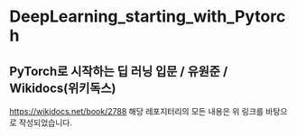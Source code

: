 # DeepLearning_starting_with_Pytorch
## PyTorch로 시작하는 딥 러닝 입문 / 유원준 / Wikidocs(위키독스)
https://wikidocs.net/book/2788
해당 레포지터리의 모든 내용은 위 링크를 바탕으로 작성되었습니다.
